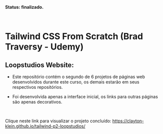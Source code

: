 **Status: finalizado.**

<br>

# Tailwind CSS From Scratch (Brad Traversy - Udemy)

## Loopstudios Website:

- Este repositório contém o segundo de 6 projetos de páginas web desenvolvidos durante este curso, os demais estarão em seus respectivos repositórios.

- Foi desenvolvida apenas a interface inicial, os links para outras páginas são apenas decorativos.

<br>

Clique neste link para visualizar o projeto concluído:
https://clayton-klein.github.io/tailwind-p2-loopstudios/
